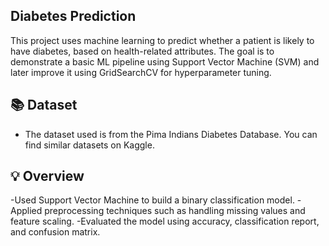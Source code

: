 ## Diabetes Prediction
This project uses machine learning to predict whether a patient is likely to have diabetes, based on health-related attributes. The goal is to demonstrate a basic ML pipeline using Support Vector Machine (SVM) and later improve it using GridSearchCV for hyperparameter tuning.

## 📚 Dataset 
- The dataset used is from the Pima Indians Diabetes Database. You can find similar datasets on Kaggle.

## 💡 Overview
-Used Support Vector Machine to build a binary classification model.
-Applied preprocessing techniques such as handling missing values and feature scaling.
-Evaluated the model using accuracy, classification report, and confusion matrix.
